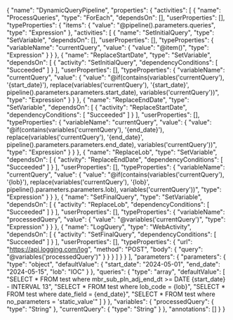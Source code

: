 {
    "name": "DynamicQueryPipeline",
    "properties": {
        "activities": [
            {
                "name": "ProcessQueries",
                "type": "ForEach",
                "dependsOn": [],
                "userProperties": [],
                "typeProperties": {
                    "items": {
                        "value": "@pipeline().parameters.queries",
                        "type": "Expression"
                    },
                    "activities": [
                        {
                            "name": "SetInitialQuery",
                            "type": "SetVariable",
                            "dependsOn": [],
                            "userProperties": [],
                            "typeProperties": {
                                "variableName": "currentQuery",
                                "value": {
                                    "value": "@item()",
                                    "type": "Expression"
                                }
                            }
                        },
                        {
                            "name": "ReplaceStartDate",
                            "type": "SetVariable",
                            "dependsOn": [
                                {
                                    "activity": "SetInitialQuery",
                                    "dependencyConditions": [
                                        "Succeeded"
                                    ]
                                }
                            ],
                            "userProperties": [],
                            "typeProperties": {
                                "variableName": "currentQuery",
                                "value": {
                                    "value": "@if(contains(variables('currentQuery'), '{start_date}'), replace(variables('currentQuery'), '{start_date}', pipeline().parameters.parameters.start_date), variables('currentQuery'))",
                                    "type": "Expression"
                                }
                            }
                        },
                        {
                            "name": "ReplaceEndDate",
                            "type": "SetVariable",
                            "dependsOn": [
                                {
                                    "activity": "ReplaceStartDate",
                                    "dependencyConditions": [
                                        "Succeeded"
                                    ]
                                }
                            ],
                            "userProperties": [],
                            "typeProperties": {
                                "variableName": "currentQuery",
                                "value": {
                                    "value": "@if(contains(variables('currentQuery'), '{end_date}'), replace(variables('currentQuery'), '{end_date}', pipeline().parameters.parameters.end_date), variables('currentQuery'))",
                                    "type": "Expression"
                                }
                            }
                        },
                        {
                            "name": "ReplaceLob",
                            "type": "SetVariable",
                            "dependsOn": [
                                {
                                    "activity": "ReplaceEndDate",
                                    "dependencyConditions": [
                                        "Succeeded"
                                    ]
                                }
                            ],
                            "userProperties": [],
                            "typeProperties": {
                                "variableName": "currentQuery",
                                "value": {
                                    "value": "@if(contains(variables('currentQuery'), '{lob}'), replace(variables('currentQuery'), '{lob}', pipeline().parameters.parameters.lob), variables('currentQuery'))",
                                    "type": "Expression"
                                }
                            }
                        },
                        {
                            "name": "SetFinalQuery",
                            "type": "SetVariable",
                            "dependsOn": [
                                {
                                    "activity": "ReplaceLob",
                                    "dependencyConditions": [
                                        "Succeeded"
                                    ]
                                }
                            ],
                            "userProperties": [],
                            "typeProperties": {
                                "variableName": "processedQuery",
                                "value": {
                                    "value": "@variables('currentQuery')",
                                    "type": "Expression"
                                }
                            }
                        },
                        {
                            "name": "LogQuery",
                            "type": "WebActivity",
                            "dependsOn": [
                                {
                                    "activity": "SetFinalQuery",
                                    "dependencyConditions": [
                                        "Succeeded"
                                    ]
                                }
                            ],
                            "userProperties": [],
                            "typeProperties": {
                                "url": "https://api.logging.com/log",
                                "method": "POST",
                                "body": {
                                    "query": "@variables('processedQuery')"
                                }
                            }
                        }
                    ]
                }
            }
        ],
        "parameters": {
            "parameters": {
                "type": "object",
                "defaultValue": {
                    "start_date": "2024-05-01",
                    "end_date": "2024-05-15",
                    "lob": "IOC"
                }
            },
            "queries": {
                "type": "array",
                "defaultValue": [
                    "SELECT * FROM test where mbr_sub_pln_adj_end_dt >= DATE {start_date} - INTERVAL 13",
                    "SELECT * FROM test where lob_code = {lob}",
                    "SELECT * FROM test where date_field = {end_date}",
                    "SELECT * FROM test where no_parameters = 'static_value'"
                ]
            }
        },
        "variables": {
            "processedQuery": {
                "type": "String"
            },
            "currentQuery": {
                "type": "String"
            }
        },
        "annotations": []
    }
} 
